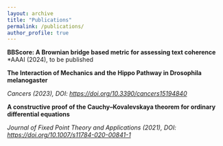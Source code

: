 ```yaml
---
layout: archive
title: "Publications"
permalink: /publications/
author_profile: true
---
```


**BBScore: A Brownian bridge based metric for assessing text coherence**
 *AAAI (2024), to be published
 
**The Interaction of Mechanics and the Hippo Pathway in Drosophila melanogaster**

  *Cancers (2023), DOI: https://doi.org/10.3390/cancers15194840*


**A constructive proof of the Cauchy–Kovalevskaya theorem for ordinary differential equations**

  *Journal of Fixed Point Theory and Applications (2021), DOI: https://doi.org/10.1007/s11784-020-00841-1*
